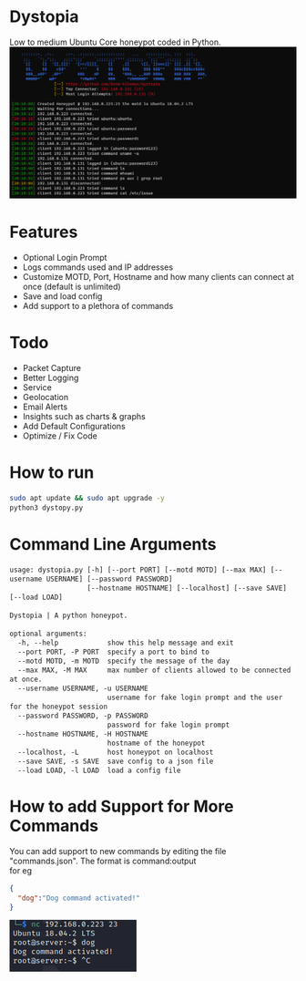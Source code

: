 # Dystopia
Low to medium Ubuntu Core honeypot coded in Python.
![preview](/media/preview.PNG)
# Features
* Optional Login Prompt
* Logs commands used and IP addresses
* Customize MOTD, Port, Hostname and how many clients can connect at once (default is unlimited)
* Save and load config
* Add support to a plethora of commands

# Todo
* Packet Capture
* Better Logging
* Service
* Geolocation 
* Email Alerts 
* Insights such as charts & graphs 
* Add Default Configurations 
* Optimize / Fix Code

# How to run
```bash
sudo apt update && sudo apt upgrade -y
python3 dystopy.py
```
# Command Line Arguments 
```
usage: dystopia.py [-h] [--port PORT] [--motd MOTD] [--max MAX] [--username USERNAME] [--password PASSWORD]
                   [--hostname HOSTNAME] [--localhost] [--save SAVE] [--load LOAD]

Dystopia | A python honeypot.

optional arguments:
  -h, --help            show this help message and exit
  --port PORT, -P PORT  specify a port to bind to
  --motd MOTD, -m MOTD  specify the message of the day
  --max MAX, -M MAX     max number of clients allowed to be connected at once.
  --username USERNAME, -u USERNAME
                        username for fake login prompt and the user for the honeypot session
  --password PASSWORD, -p PASSWORD
                        password for fake login prompt
  --hostname HOSTNAME, -H HOSTNAME
                        hostname of the honeypot
  --localhost, -L       host honeypot on localhost
  --save SAVE, -s SAVE  save config to a json file
  --load LOAD, -l LOAD  load a config file
```
# How to add Support for More Commands
You can add support to new commands by editing the file "commands.json". The format is command:output <br>
for eg <br>
```json
{
  "dog":"Dog command activated!"
}
```
![example](/media/dog.png)
